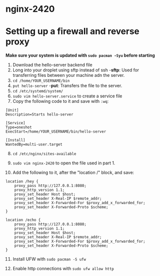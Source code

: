 # nginx-2420

# Setting up a firewall and reverse proxy
**Make sure your system is updated with `sudo pacman -Syu` before starting**

1) Download the hello-server backend file
2) Long into your droplet using sftp instead of ssh
    -**sftp**: Used for transferring files between your machine adn the server.
3) `cd /home/YOUR_USERNAME/bin`
4) `put hello-server`
    -**put**: Transfers the file to the server.
5) `cd /etc/systemd/system/`
6) `sudo vim hello-server.service` to create a service file
7) Copy the following code to it and save with `:wq`:
```
[Unit]
Description=Starts hello-server

[Service]
Type=oneshot
ExecStart=/home/YOUR_USERNAME/bin/hello-server

[Install]
WantedBy=multi-user.target

```

8) `cd /etc/nginx/sites-available`

9) `sudo vim nginx-2420` to open the file used in part 1.

10) Add the following to it, after the "location /" block, and save:
```
location /hey {
    proxy_pass http://127.0.0.1:8080;
    proxy_http_version 1.1;
    proxy_set_header Host $host;
    proxy_set_header X-Real-IP $remote_addr;
    proxy_set_header X-Forwarded-For $proxy_add_x_forwarded_for;
    proxy_set_header X-Forwarded-Proto $scheme;
}

location /echo {
    proxy_pass http://127.0.0.1:8080;
    proxy_http_version 1.1;
    proxy_set_header Host $host;
    proxy_set_header X-Real-IP $remote_addr;
    proxy_set_header X-Forwarded-For $proxy_add_x_forwarded_for;
    proxy_set_header X-Forwarded-Proto $scheme;
}
```
11) Install UFW with `sudo pacman -S ufw`

12) Enable http connections with `sudo ufw allow http`